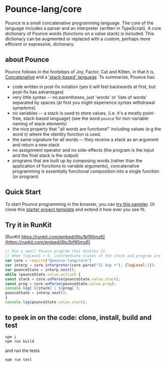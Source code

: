 # Pounce-lang/core
Pounce is a small concatenative programming language.
The core of the language includes a parser and an interpreter (written in TypeScript).
A core dictionary of Pounce words (functions on a value stack) is included. This dictionary can be augmented or replaced with a custom, perhaps more efficient or expressive, dictionary.

## about Pounce
Pounce follows in the footsteps of Joy, Factor, Cat and Kitten, in that it is, [Concatenative](https://concatenative.org/) and a ['stack-based' language](https://wiki.c2.com/?StackBasedLanguage). To summarize, Pounce has:
* code written in post-fix notation (yes it will feel backwards at first, but post-fix has advantages)
* very little syntax -- no parentheses, just 'words' or 'lists of words' separated by spaces (at first you might experience syntax withdrawal symptoms)
* no variables -- a stack is used to store values, (i.e. it's a mostly point-free, stack-based language) (see the word `pounce` for non-variable naming of stack elements)
* the nice property that "all words are functions!" including values (e.g the word `5`) where the identity function is used. 
* the same signature for all words -- they receive a stack as an argument and return a new stack
* no assignment operator and no side-effects (the program is the input and the final stack is the output)
* programs that are built up by composing words (rather than the application of functions to variable arguments), concatenative programming is essentially functional composition into a single function (or program)

## Quick Start
To start Pounce programming in the browser, you can [try this sampler](https://pounce-lang-show-case.netlify.app/). Or clone this [starter project template](https://github.com/pounce-lang/simple-example-app) and extend it how ever you see fit.

## Try it in RunKit
[RunKit https://runkit.com/embed/i6tu1bf90mz6](https://runkit.com/embed/i6tu1bf90mz6)
``` Javascript
// Run a small Pounce program that doubles 21.
// When logLevel > 0, intermediate states of the stack and program are displayed. 
var core = require("@pounce-lang/core")
var interp = core.interpreter(core.parse("21 dup +"), {logLevel:1});
var pounceState = interp.next();
while (pounceState.value.active) {
const stack = core.unParse(pounceState.value.stack);
const prog = core.unParse(pounceState.value.prog);
console.log(`${stack} | ${prog}`);
pounceState = interp.next();
}
console.log(pounceState.value.stack);
```
## to peek in on the code: clone, install, build and test
```
npm i
npm run build
```

and run the tests 
```
npm run test
```